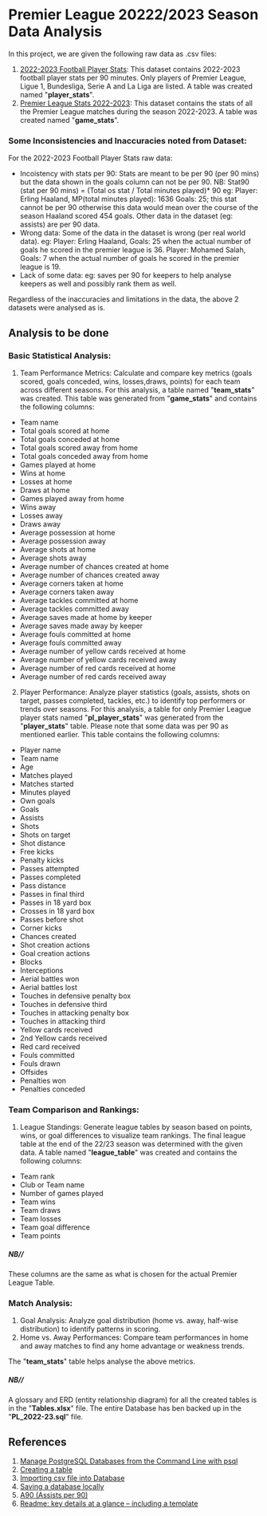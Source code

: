 # Premier League 20222/2023 Season Data Analysis

In this project, we are given the following raw data as .csv files:
1. [2022-2023 Football Player Stats](https://www.kaggle.com/datasets/vivovinco/20222023-football-player-stats): This dataset contains 2022-2023 football player stats per 90 minutes. Only players of Premier League, Ligue 1, Bundesliga, Serie A and La Liga are listed. A table was created named "**player_stats**".
2. [Premier League Stats 2022-2023](https://www.kaggle.com/datasets/thamersekhri/premier-league-stats-2022-2023): This dataset contains the stats of all the Premier League matches during the season 2022-2023. A table was created named "**game_stats**".

### Some Inconsistencies and Inaccuracies noted from Dataset:

For the 2022-2023 Football Player Stats raw data:
* Incoistency with stats per 90: 
Stats are meant to be per 90 (per 90 mins) but the data shown in the goals column can not be per 90. NB: Stat90 (stat per 90 mins) = (Total os stat / Total minutes played)* 90
eg: Player: Erling Haaland, MP(total minutes played): 1636 Goals: 25; this stat cannot be per 90 otherwise this data would mean over the course of the season Haaland scored 454 goals.
Other data in the dataset (eg: assists) are per 90 data.
* Wrong data:
Some of the data in the dataset is wrong (per real world data).
eg: Player: Erling Haaland, Goals: 25 when the actual number of goals he scored in the premier league is 36.
Player: Mohamed Salah, Goals: 7 when the actual number of goals he scored in the premier league is 19.
* Lack of some data:
eg: saves per 90 for keepers to help analyse keepers as well and possibly rank them as well.

Regardless of the inaccuracies and limitations in the data, the above 2 datasets were analysed as is.

## Analysis to be done

### Basic Statistical Analysis:
1. Team Performance Metrics: Calculate and compare key metrics (goals scored, goals conceded, wins, losses,draws, points) for each team across different seasons.
For this analysis, a table named "**team_stats**" was created. This table was generated from "**game_stats**" and contains the following columns:
* Team name
* Total goals scored at home
* Total goals conceded at home
* Total goals scored away from home
* Total goals conceded away from home
* Games played at home
* Wins at home
* Losses at home
* Draws at home
* Games played away from home
* Wins away
* Losses away
* Draws away
* Average possession at home
* Average possession away
* Average shots at home
* Average shots away
* Average number of chances created at home
* Average number of chances created away
* Average corners taken at home
* Average corners taken away
* Average tackles committed at home
* Average tackles committed away
* Average saves made at home by keeper
* Average saves made away by keeper
* Average fouls committed at home
* Average fouls committed away
* Average number of yellow cards received at home
* Average number of yellow cards received away
* Average number of red cards received at home
* Average number of red cards received away

2. Player Performance: Analyze player statistics (goals, assists, shots on target, passes completed, tackles, etc.) to identify top performers or trends over seasons.
For this analysis, a table for only Premier League player stats named "**pl_player_stats**" was generated from the "**player_stats**" table. Please note that some data was per 90 as mentioned earlier. This table contains the following columns:
* Player name
* Team name
* Age
* Matches played
* Matches started
* Minutes played
* Own goals
* Goals
* Assists
* Shots
* Shots on target
* Shot distance
* Free kicks
* Penalty kicks
* Passes attempted
* Passes completed
* Pass distance
* Passes in final third
* Passes in 18 yard box
* Crosses in 18 yard box
* Passes before shot
* Corner kicks
* Chances created
* Shot creation actions
* Goal creation actions
* Blocks
* Interceptions
* Aerial battles won
* Aerial battles lost
* Touches in defensive penalty box
* Touches in defensive third
* Touches in attacking penalty box
* Touches in attacking third
* Yellow cards received
* 2nd Yellow cards received
* Red card received
* Fouls committed
* Fouls drawn
* Offsides
* Penalties won
* Penalties conceded

### Team Comparison and Rankings:
1. League Standings: Generate league tables by season based on points, wins, or goal differences to visualize team rankings.
The final league table at the end of the 22/23 season was determined with the given data. A table named "**league_table**" was created and contains the following columns:
* Team rank
* Club or Team name
* Number of games played
* Team wins
* Team draws
* Team losses
* Team goal difference
* Team points

##### NB// 
These columns are the same as what is chosen for the actual Premier League Table.

### Match Analysis:
1. Goal Analysis: Analyze goal distribution (home vs. away, half-wise distribution) to identify patterns in scoring.
2. Home vs. Away Performances: Compare team performances in home and away matches to find any home advantage or weakness trends.

The "**team_stats**" table helps analyse the above metrics.

##### NB//
A glossary and ERD (entity relationship diagram) for all the created tables is in the "**Tables.xlsx**" file.
The entire Database has ben backed up in the "**PL_2022-23.sql**" file.


## References
1. [Manage PostgreSQL Databases from the Command Line with psql](https://www.freecodecamp.org/news/manage-postgresql-with-psql/)
2. [Creating a table](https://www.youtube.com/watch?v=oReH2vO8Izc)
3. [Importing csv file into Database](https://www.youtube.com/watch?v=RzRTZqLmEsI)
4. [Saving a database locally](https://www.postgresql.org/docs/current/backup-dump.html)
5. [A90 (Assists per 90)](https://alvin-almazov.com/soccer-eng/a90-assists-per-90/) 
6. [Readme: key details at a glance – including a template](https://www.ionos.com/digitalguide/websites/web-development/readme-file/#:~:text=The%20table%20of%20contents%20can,and%20the%20list%20is%20created.)




